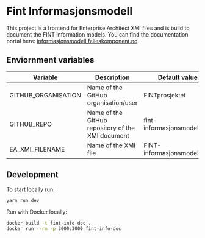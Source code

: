 # Fint Informasjonsmodell
This project is a frontend for Enterprise Architect XMI files and is build to document the FINT information models. You can find the documentation portal here: [informasjonsmodell.felleskomponent.no](https://informasjonsmodell.felleskomponent.no/). 

## Enviornment variables

|      Variable       |                    Description                    |        Default value        |
|---------------------|---------------------------------------------------|-----------------------------|
| GITHUB_ORGANISATION | Name of the GitHub organisation/user              | FINTprosjektet              |
| GITHUB_REPO         | Name of the GitHub repository of the XMI document | fint-informasjonsmodell     |
| EA_XMI_FILENAME     | Name of the XMI file                              | FINT-informasjonsmodell.xml |

## Development

To start locally run:

```bash
yarn run dev
```

Run with Docker locally:

```bash
docker build -t fint-info-doc .
docker run --rm -p 3000:3000 fint-info-doc
```